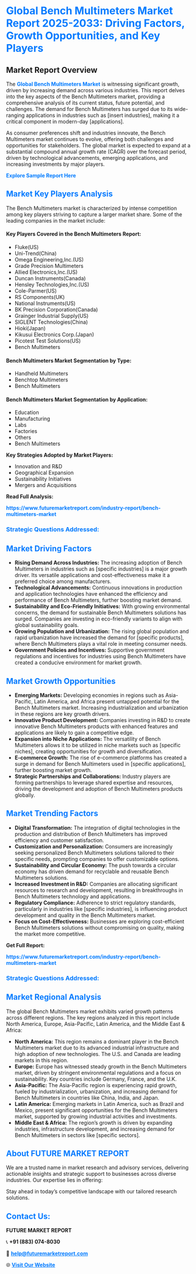 <h1 style="color: #007BFF;">Global Bench Multimeters Market Report 2025-2033: Driving Factors, Growth Opportunities, and Key Players</h1>

<section id="overview">
<h2>Market Report Overview</h2>
<p>The <a href="https://www.futuremarketreport.com/industry-report/bench-multimeters-market" style="color: #007BFF; text-decoration: none;"><strong>Global Bench Multimeters Market</strong></a> is witnessing significant growth, driven by increasing demand across various industries. This report delves into the key aspects of the Bench Multimeters market, providing a comprehensive analysis of its current status, future potential, and challenges. The demand for Bench Multimeters has surged due to its wide-ranging applications in industries such as [insert industries], making it a critical component in modern-day [applications].</p>
<p>As consumer preferences shift and industries innovate, the Bench Multimeters market continues to evolve, offering both challenges and opportunities for stakeholders. The global market is expected to expand at a substantial compound annual growth rate (CAGR) over the forecast period, driven by technological advancements, emerging applications, and increasing investments by major players.</p>
</section>

<section id="overview">
<p><a href="https://www.futuremarketreport.com/request-sample/reportId=100539" style="color: #007BFF; text-decoration: none;"><strong>Explore Sample Report Here</strong></a></p>
</section>

<section id="key-players">
<h2 style="color: #007BFF;">Market Key Players Analysis</h2>
<p>The Bench Multimeters market is characterized by intense competition among key players striving to capture a larger market share. Some of the leading companies in the market include:</p>
<h4>Key Players Covered in the Bench Multimeters Report:</h4>
<ul><li>Fluke(US)</li><li>Uni-Trend(China)</li><li>Omega Engineering,Inc.(US)</li><li>Grade Precision Multimeters</li><li>Allied Electronics,Inc.(US)</li><li>Duncan Instruments(Canada)</li><li>Hensley Technologies,Inc.(US)</li><li>Cole-Parmer(US)</li><li>RS Components(UK)</li><li>National Instruments(US)</li><li>BK Precision Corporation(Canada)</li><li>Grainger Industrial Supply(US)</li><li>SIGLENT Technologies(China)</li><li>Hioki(Japan)</li><li>Kikusui Electronics Corp.(Japan)</li><li>Picotest Test Solutions(US)</li><li>Bench Multimeters</li></ul>
<h4>Bench Multimeters Market Segmentation by Type:</h4>
<ul><li>Handheld Multimeters</li><li>Benchtop Multimeters</li><li>Bench Multimeters</li></ul>

<h4>Bench Multimeters Market Segmentation by Application:</h4>
<ul><li>Education</li><li>Manufacturing</li><li>Labs</li><li>Factories</li><li>Others</li><li>Bench Multimeters</li></ul>
<p><strong>Key Strategies Adopted by Market Players:</strong></p>
<ul>
<li>Innovation and R&D</li>
<li>Geographical Expansion</li>
<li>Sustainability Initiatives</li>
<li>Mergers and Acquisitions</li>
</ul>
</section>

<section>
<p><strong>Read Full Analysis: </strong></p><a href="https://www.futuremarketreport.com/industry-report/bench-multimeters-market" style="color: #007BFF; text-decoration: none;"><strong>https://www.futuremarketreport.com/industry-report/bench-multimeters-market</strong></a>
<h3 style="color: #007BFF;">Strategic Questions Addressed:</h3>
</section>

<section id="driving-factors">
<h2 style="color: #007BFF;">Market Driving Factors</h2>
<ul>
<li><strong>Rising Demand Across Industries:</strong> The increasing adoption of Bench Multimeters in industries such as [specific industries] is a major growth driver. Its versatile applications and cost-effectiveness make it a preferred choice among manufacturers.</li>
<li><strong>Technological Advancements:</strong> Continuous innovations in production and application technologies have enhanced the efficiency and performance of Bench Multimeters, further boosting market demand.</li>
<li><strong>Sustainability and Eco-Friendly Initiatives:</strong> With growing environmental concerns, the demand for sustainable Bench Multimeters solutions has surged. Companies are investing in eco-friendly variants to align with global sustainability goals.</li>
<li><strong>Growing Population and Urbanization:</strong> The rising global population and rapid urbanization have increased the demand for [specific products], where Bench Multimeters plays a vital role in meeting consumer needs.</li>
<li><strong>Government Policies and Incentives:</strong> Supportive government regulations and incentives for industries using Bench Multimeters have created a conducive environment for market growth.</li>
</ul>
</section>

<section id="growth-opportunities">
<h2 style="color: #007BFF;">Market Growth Opportunities</h2>
<ul>
<li><strong>Emerging Markets:</strong> Developing economies in regions such as Asia-Pacific, Latin America, and Africa present untapped potential for the Bench Multimeters market. Increasing industrialization and urbanization in these regions are key growth drivers.</li>
<li><strong>Innovative Product Development:</strong> Companies investing in R&D to create innovative Bench Multimeters products with enhanced features and applications are likely to gain a competitive edge.</li>
<li><strong>Expansion into Niche Applications:</strong> The versatility of Bench Multimeters allows it to be utilized in niche markets such as [specific niches], creating opportunities for growth and diversification.</li>
<li><strong>E-commerce Growth:</strong> The rise of e-commerce platforms has created a surge in demand for Bench Multimeters used in [specific applications], further boosting market growth.</li>
<li><strong>Strategic Partnerships and Collaborations:</strong> Industry players are forming partnerships to leverage shared expertise and resources, driving the development and adoption of Bench Multimeters products globally.</li>
</ul>
</section>

<section id="trending-factors">
<h2 style="color: #007BFF;">Market Trending Factors</h2>
<ul>
<li><strong>Digital Transformation:</strong> The integration of digital technologies in the production and distribution of Bench Multimeters has improved efficiency and customer satisfaction.</li>
<li><strong>Customization and Personalization:</strong> Consumers are increasingly seeking personalized Bench Multimeters solutions tailored to their specific needs, prompting companies to offer customizable options.</li>
<li><strong>Sustainability and Circular Economy:</strong> The push towards a circular economy has driven demand for recyclable and reusable Bench Multimeters solutions.</li>
<li><strong>Increased Investment in R&D:</strong> Companies are allocating significant resources to research and development, resulting in breakthroughs in Bench Multimeters technology and applications.</li>
<li><strong>Regulatory Compliance:</strong> Adherence to strict regulatory standards, particularly in industries like [specific industries], is influencing product development and quality in the Bench Multimeters market.</li>
<li><strong>Focus on Cost-Effectiveness:</strong> Businesses are exploring cost-efficient Bench Multimeters solutions without compromising on quality, making the market more competitive.</li>
</ul>
</section>

<section>
<p><strong>Get Full Report: </strong></p><a href="https://www.futuremarketreport.com/industry-report/bench-multimeters-market" style="color: #007BFF; text-decoration: none;"><strong>https://www.futuremarketreport.com/industry-report/bench-multimeters-market</strong></a>
<h3 style="color: #007BFF;">Strategic Questions Addressed:</h3>
</section>


<section id="regional-analysis">
<h2 style="color: #007BFF;">Market Regional Analysis</h2>
<p>The global Bench Multimeters market exhibits varied growth patterns across different regions. The key regions analyzed in this report include North America, Europe, Asia-Pacific, Latin America, and the Middle East & Africa:</p>
<ul>
<li><strong>North America:</strong> This region remains a dominant player in the Bench Multimeters market due to its advanced industrial infrastructure and high adoption of new technologies. The U.S. and Canada are leading markets in this region.</li>
<li><strong>Europe:</strong> Europe has witnessed steady growth in the Bench Multimeters market, driven by stringent environmental regulations and a focus on sustainability. Key countries include Germany, France, and the U.K.</li>
<li><strong>Asia-Pacific:</strong> The Asia-Pacific region is experiencing rapid growth, fueled by industrialization, urbanization, and increasing demand for Bench Multimeters in countries like China, India, and Japan.</li>
<li><strong>Latin America:</strong> Emerging markets in Latin America, such as Brazil and Mexico, present significant opportunities for the Bench Multimeters market, supported by growing industrial activities and investments.</li>
<li><strong>Middle East & Africa:</strong> The region’s growth is driven by expanding industries, infrastructure development, and increasing demand for Bench Multimeters in sectors like [specific sectors].</li>
</ul>
</section>

<footer>
<h2 style="color: #007BFF;">About FUTURE MARKET REPORT</h2>
<p>We are a trusted name in market research and advisory services, delivering actionable insights and strategic support to businesses across diverse industries. Our expertise lies in offering:</p>

<p>Stay ahead in today’s competitive landscape with our tailored research solutions.</p>

<h2 style="color: #007BFF;">Contact Us:</h2>
<p><strong>FUTURE MARKET REPORT</strong></p>
<p>📞 <strong>+91 (883) 074-8030</strong></p>
<p>📧 <strong><a href="mailto:help@futuremarketreport.com" style="color: #007BFF;">help@futuremarketreport.com</a></strong></p>
<p>🌐 <strong><a href="https://www.futuremarketreport.com/" style="color: #007BFF;">Visit Our Website</a></strong></p>
</footer>